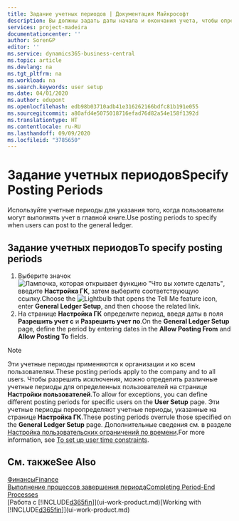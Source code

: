 ```yaml
---
title: Задание учетных периодов | Документация Майкрософт
description: Вы должны задать даты начала и окончания учета, чтобы определить, когда пользователи могут осуществлять учет в главной книге.
services: project-madeira
documentationcenter: ''
author: SorenGP
editor: ''
ms.service: dynamics365-business-central
ms.topic: article
ms.devlang: na
ms.tgt_pltfrm: na
ms.workload: na
ms.search.keywords: user setup
ms.date: 04/01/2020
ms.author: edupont
ms.openlocfilehash: edb98b03710adb41e316262166bdfc81b191e055
ms.sourcegitcommit: a80afd4e5075018716efad76d82a54e158f1392d
ms.translationtype: HT
ms.contentlocale: ru-RU
ms.lasthandoff: 09/09/2020
ms.locfileid: "3785650"
---
```

# <a name="specify-posting-periods"></a><span data-ttu-id="85ff5-103">Задание учетных периодов</span><span class="sxs-lookup"><span data-stu-id="85ff5-103">Specify Posting Periods</span></span>
<span data-ttu-id="85ff5-104">Используйте учетные периоды для указания того, когда пользователи могут выполнять учет в главной книге.</span><span class="sxs-lookup"><span data-stu-id="85ff5-104">Use posting periods to specify when users can post to the general ledger.</span></span>  

## <a name="to-specify-posting-periods"></a><span data-ttu-id="85ff5-105">Задание учетных периодов</span><span class="sxs-lookup"><span data-stu-id="85ff5-105">To specify posting periods</span></span>
1. <span data-ttu-id="85ff5-106">Выберите значок ![Лампочка, которая открывает функцию "Что вы хотите сделать"](media/ui-search/search_small.png "Что вы хотите сделать"), введите **Настройка ГК**, затем выберите соответствующую ссылку.</span><span class="sxs-lookup"><span data-stu-id="85ff5-106">Choose the ![Lightbulb that opens the Tell Me feature](media/ui-search/search_small.png "Tell me what you want to do") icon, enter **General Ledger Setup**, and then choose the related link.</span></span>  
2. <span data-ttu-id="85ff5-107">На странице **Настройка ГК** определите период, введя даты в поля **Разрешить учет с** и **Разрешить учет по**.</span><span class="sxs-lookup"><span data-stu-id="85ff5-107">On the **General Ledger Setup** page, define the period by entering dates in the **Allow Posting From** and **Allow Posting To** fields.</span></span>  

> [!NOTE]  
>   <span data-ttu-id="85ff5-108">Эти учетные периоды применяются к организации и ко всем пользователям.</span><span class="sxs-lookup"><span data-stu-id="85ff5-108">These posting periods apply to the company and to all users.</span></span> <span data-ttu-id="85ff5-109">Чтобы разрешить исключения, можно определить различные учетные периоды для определенных пользователей на странице **Настройки пользователей**.</span><span class="sxs-lookup"><span data-stu-id="85ff5-109">To allow for exceptions, you can define different posting periods for specific users on the **User Setup** page.</span></span> <span data-ttu-id="85ff5-110">Эти учетные периоды переопределяют учетные периоды, указанные на странице **Настройка ГК**.</span><span class="sxs-lookup"><span data-stu-id="85ff5-110">These posting periods overrule those specified on the **General Ledger Setup** page.</span></span> <span data-ttu-id="85ff5-111">Дополнительные сведения см. в разделе [Настройка пользовательских ограничений по времени](ui-define-granular-permissions.md#to-set-up-user-time-constraints).</span><span class="sxs-lookup"><span data-stu-id="85ff5-111">For more information, see [To set up user time constraints](ui-define-granular-permissions.md#to-set-up-user-time-constraints).</span></span>

## <a name="see-also"></a><span data-ttu-id="85ff5-112">См. также</span><span class="sxs-lookup"><span data-stu-id="85ff5-112">See Also</span></span>
[<span data-ttu-id="85ff5-113">Финансы</span><span class="sxs-lookup"><span data-stu-id="85ff5-113">Finance</span></span>](finance.md)  
[<span data-ttu-id="85ff5-114">Выполнение процессов завершения периода</span><span class="sxs-lookup"><span data-stu-id="85ff5-114">Completing Period-End Processes</span></span>](year-how-complete-period-end-processes.md)  
<span data-ttu-id="85ff5-115">[Работа с [!INCLUDE[d365fin](includes/d365fin_md.md)]](ui-work-product.md)</span><span class="sxs-lookup"><span data-stu-id="85ff5-115">[Working with [!INCLUDE[d365fin](includes/d365fin_md.md)]](ui-work-product.md)</span></span>
